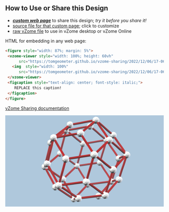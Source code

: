 
## How to Use or Share this Design

 - [***custom web page***][post] to share this design; *try it before you share it!*
 - [source file for that custom page][source]; click to customize
 - [raw vZome file][raw] to use in vZome desktop or vZome Online
 
 HTML for embedding in any web page:
 ```html
<figure style="width: 87%; margin: 5%">
  <vzome-viewer style="width: 100%; height: 60vh"
       src="https://tomgeometer.github.io/vzome-sharing/2022/12/06/17-06-53-RhombicTriacontahedron/RhombicTriacontahedron.vZome" >
    <img  style="width: 100%"
       src="https://tomgeometer.github.io/vzome-sharing/2022/12/06/17-06-53-RhombicTriacontahedron/RhombicTriacontahedron.png" >
  </vzome-viewer>
  <figcaption style="text-align: center; font-style: italic;">
     REPLACE this caption!
  </figcaption>
</figure>
 ```

[vZome Sharing documentation](https://vzome.github.io/vzome/sharing.html#how-it-works)

![Image](<RhombicTriacontahedron.png>)


[post]: <https://tomgeometer.github.io/vzome-sharing/2022/12/06/RhombicTriacontahedron-17-06-53.html>
[source]: <https://github.com/tomgeometer/vzome-sharing/edit/main/_posts/2022-12-06-RhombicTriacontahedron-17-06-53.md>
[raw]: <https://raw.githubusercontent.com/tomgeometer/vzome-sharing/main/2022/12/06/17-06-53-RhombicTriacontahedron/RhombicTriacontahedron.vZome>